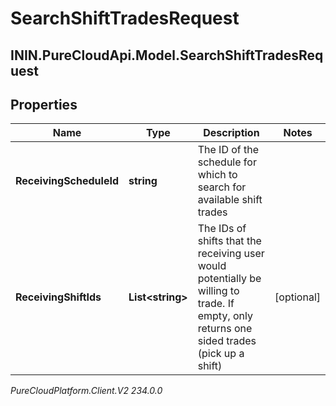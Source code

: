 # SearchShiftTradesRequest

## ININ.PureCloudApi.Model.SearchShiftTradesRequest

## Properties

|Name | Type | Description | Notes|
|------------ | ------------- | ------------- | -------------|
| **ReceivingScheduleId** | **string** | The ID of the schedule for which to search for available shift trades | |
| **ReceivingShiftIds** | **List&lt;string&gt;** | The IDs of shifts that the receiving user would potentially be willing to trade. If empty, only returns one sided trades (pick up a shift) | [optional] |



_PureCloudPlatform.Client.V2 234.0.0_
